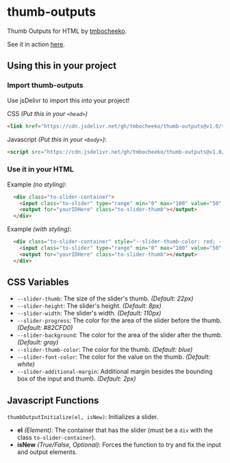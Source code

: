 # thumb-outputs
Thumb Outputs for HTML by [tmbocheeko](https://www.twitter.com/tmbocheeko_).

See it in action [here](https://codepen.io/tmbocheeko/pen/xxWGobr).

## Using this in your project

### Import thumb-outputs
Use jsDelivr to import this into your project!

CSS _(Put this in your `<head>`)_

```html
<link href="https://cdn.jsdelivr.net/gh/tmbocheeko/thumb-outputs@v1.0/thumb-outputs.css" rel="stylesheet" type="text/css" />
```

Javascript _(Put this in your `<body>`)_:

```html
<script src="https://cdn.jsdelivr.net/gh/tmbocheeko/thumb-outputs@v1.0/thumb-outputs.js" crossorigin="anonymous"></script>
```
### Use it in your HTML

Example _(no styling)_:

```html
  <div class="to-slider-container">
    <input class="to-slider" type="range" min="0" max="100" value="50" id="yourIDHere" step="1"> // Make sure to replace yourIDHere
    <output for="yourIDHere" class="to-slider-thumb"></output>                                   // on both of these lines!
  </div>
```

Example _(with styling)_:

```html
  <div class="to-slider-container" style="--slider-thumb-color: red; --slider-progress: pink">
    <input class="to-slider" type="range" min="0" max="100" value="50" id="yourIDHere" step="1"> // Make sure to replace yourIDHere
    <output for="yourIDHere" class="to-slider-thumb"></output>                                   // on both of these lines!
  </div>
```

## CSS Variables

- `--slider-thumb`: The size of the slider's thumb. _(Default: 22px)_
- `--slider-height`: The slider's height. _(Default: 8px)_
- `--slider-width`: The slider's width. _(Default: 110px)_
- `--slider-progress`: The color for the area of the slider before the thumb. _(Default: #82CFD0)_
- `--slider-background`: The color for the area of the slider after the thumb. _(Default: gray)_
- `--slider-thumb-color`: The color for the thumb. _(Default: blue)_
- `--slider-font-color`: The color for the value on the thumb. _(Default: white)_
- `--slider-additional-margin`: Additional margin besides the bounding box of the input and thumb. _(Default: 2px)_

## Javascript Functions

`thumbOutputInitialize(el, isNew)`: Initializes a slider.
- **el** _(Element)_: The container that has the slider (must be a `div` with the class `to-slider-container`).
- **isNew** _(True/False, Optional)_: Forces the function to try and fix the input and output elements.
